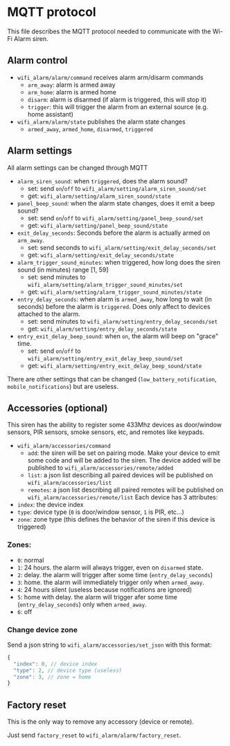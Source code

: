 # MQTT protocol

This file describes the MQTT protocol needed to communicate with the Wi-Fi Alarm siren.

## Alarm control
  * `wifi_alarm/alarm/command` receives alarm arm/disarm commands
    * `arm_away`: alarm is armed away
    * `arm_home`: alarm is armed home
    * `disarm`: alarm is disarmed (if alarm is triggered, this will stop it)
    * `trigger`: this will trigger the alarm from an external source (e.g. home assistant)
  * `wifi_alarm/alarm/state` publishes the alarm state changes
    * `armed_away`, `armed_home`, `disarmed`, `triggered`

## Alarm settings
All alarm settings can be changed through MQTT
  * `alarm_siren_sound`: when `triggered`, does the alarm sound?
    * set: send `on`/`off` to `wifi_alarm/setting/alarm_siren_sound/set`
    * get: `wifi_alarm/setting/alarm_siren_sound/state`
  * `panel_beep_sound`: when the alarm state changes, does it emit a beep sound?
    * set: send `on`/`off` to `wifi_alarm/setting/panel_beep_sound/set`
    * get: `wifi_alarm/setting/panel_beep_sound/state`
  * `exit_delay_seconds`: Seconds before the alarm is actually armed on `arm_away`.
    * set: send seconds to `wifi_alarm/setting/exit_delay_seconds/set`
    * get: `wifi_alarm/setting/exit_delay_seconds/state`
  * `alarm_trigger_sound_minutes`: when triggered, how long does the siren sound (in minutes) range [1, 59]
    * set: send minutes to `wifi_alarm/setting/alarm_trigger_sound_minutes/set`
    * get: `wifi_alarm/setting/alarm_trigger_sound_minutes/state`
  * `entry_delay_seconds`: when alarm is `armed_away`, how long to wait (in seconds) before the alarm is `triggered`. Does only affect to devices attached to the alarm.
    * set: send minutes to `wifi_alarm/setting/entry_delay_seconds/set`
    * get: `wifi_alarm/setting/entry_delay_seconds/state`
  * `entry_exit_delay_beep_sound`: when `on`, the alarm will beep on "grace" time.
    * set: send `on`/`off` to `wifi_alarm/setting/entry_exit_delay_beep_sound/set`
    * get: `wifi_alarm/setting/entry_exit_delay_beep_sound/state`

There are other settings that can be changed (`low_battery_notification`, `mobile_notifications`) but are useless.

## Accessories (optional)
This siren has the ability to register some 433Mhz devices as door/window sensors, PIR sensors, smoke sensors, etc, and remotes like keypads.
  * `wifi_alarm/accessories/command`
    * `add`: the siren will be set on pairing mode. Make your device to emit some code and will be added to the siren. The device added will be published to `wifi_alarm/accessories/remote/added`
    * `list`: a json list describing all paired devices will be published on `wifi_alarm/accessories/list`
    * `remotes`: a json list describing all paired remotes will be published on `wifi_alarm/accessories/remote/list`
Each device has 3 attributes:
  * `index`: the device index
  * `type`: device type (`0` is door/window sensor, `1` is PIR, etc...)
  * `zone`: zone type (this defines the behavior of the siren if this device is triggered)

### Zones:
  * `0`: normal
  * `1`: 24 hours. the alarm will always trigger, even on `disarmed` state.
  * `2`: delay. the alarm will trigger after some time (`entry_delay_seconds`)
  * `3`: home. the alarm will immediately trigger only when `armed_away`.
  * `4`: 24 hours silent (useless because notifications are ignored)
  * `5`: home with delay. the alarm will trigger afer some time (`entry_delay_seconds`) only when `armed_away`.
  * `6`: off

### Change device zone
Send a json string to `wifi_alarm/accessories/set_json` with this format:
```javascript
{
  "index": 0, // device index
  "type": 2, // device type (useless)
  "zone": 3, // zone = home
}
```

## Factory reset
This is the only way to remove any accessory (device or remote).

Just send `factory_reset` to `wifi_alarm/alarm/factory_reset`.